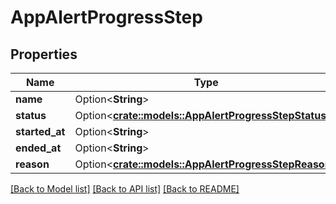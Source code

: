 # AppAlertProgressStep

## Properties

Name | Type | Description | Notes
------------ | ------------- | ------------- | -------------
**name** | Option<**String**> |  | [optional]
**status** | Option<[**crate::models::AppAlertProgressStepStatus**](app_alert_progress_step_status.md)> |  | [optional]
**started_at** | Option<**String**> |  | [optional]
**ended_at** | Option<**String**> |  | [optional]
**reason** | Option<[**crate::models::AppAlertProgressStepReason**](app_alert_progress_step_reason.md)> |  | [optional]

[[Back to Model list]](../README.md#documentation-for-models) [[Back to API list]](../README.md#documentation-for-api-endpoints) [[Back to README]](../README.md)



